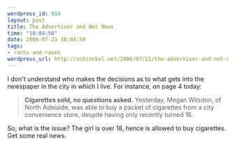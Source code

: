 ```yaml
--- 
wordpress_id: 914
layout: post
title: The Advertiser and Not News
time: "18:04:50"
date: 2006-07-21 18:04:50
tags: 
- rants-and-raves
wordpress_url: http://schinckel.net/2006/07/21/the-advertiser-and-not-news/
---
```

I don't understand who makes the decisions as to what gets into the newspaper in the city in which I live. For instance, on page 4 today: 

> **Cigarettes sold, no questions asked.** Yesterday, Megan Wilsdon, of North Adelaide, was able to buy a packet of cigarettes from a city convenience store, despite having only recently turned 18.

So, what is the issue? The girl is over 18, hence is allowed to buy cigarettes. Get some real news. 
